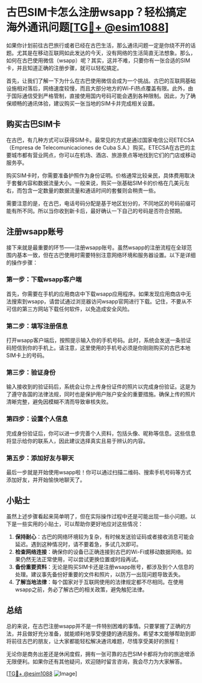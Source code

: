 # 古巴SIM卡怎么注册wsapp？轻松搞定海外通讯问题[[TG💪+ @esim1088](https://t.me/s/esim1088)]

如果你计划前往古巴旅行或者已经在古巴生活，那么通讯问题一定是你绕不开的话题。尤其是在移动互联网如此发达的今天，没有网络的生活简直无法想象。那么，如何在古巴使用微信（wsapp）呢？其实，这并不难，只要你有一张合适的SIM卡，并且知道正确的注册步骤，就可以轻松搞定。

首先，让我们了解一下为什么在古巴使用微信会成为一个挑战。古巴的互联网基础设施相对落后，网络速度较慢，而且大部分地方的Wi-Fi热点覆盖有限。此外，由于国际通信受到严格管制，直接使用国内号码可能会遇到各种限制。因此，为了确保顺畅的通讯体验，建议购买一张当地的SIM卡并完成相关设置。

## 购买古巴SIM卡

在古巴，有几种方式可以获得SIM卡。最常见的方式是通过国家电信公司ETECSA（Empresa de Telecomunicaciones de Cuba S.A.）购买。ETECSA在古巴的主要城市都有营业网点，你可以在机场、酒店、旅游景点等地找到它们的门店或移动服务亭。

购买SIM卡时，你需要准备护照作为身份证明。价格通常比较亲民，具体费用取决于套餐内容和数据流量大小。一般来说，购买一张基础SIM卡的价格在几美元左右，而包含一定数量的数据流量和通话时间的套餐则会稍贵一些。

需要注意的是，在古巴，电话号码分配是基于地区划分的，不同地区的号码前缀可能有所不同。所以当你收到新卡后，最好确认一下自己的号码是否符合预期。

## 注册wsapp账号

接下来就是最重要的环节——注册wsapp账号。虽然wsapp的注册流程在全球范围内基本一致，但在古巴使用时需要特别注意网络环境和服务器设置。以下是详细的操作步骤：

### 第一步：下载wsapp客户端

首先，你需要在手机的应用商店中下载wsapp应用程序。如果发现应用商店中无法搜索到wsapp，请尝试通过浏览器访问wsapp官网进行下载。记住，不要从不可信的第三方网站下载任何软件，以免造成安全风险。

### 第二步：填写注册信息

打开wsapp客户端后，按照提示输入你的手机号码。此时，系统会发送一条验证码短信到你的手机上。请注意，这里使用的手机号必须是你刚刚购买的古巴本地SIM卡上的号码。

### 第三步：验证身份

输入接收到的验证码后，系统会让你上传身份证件的照片以完成身份验证。这是为了遵守各国的法律法规，同时也是保护用户账户安全的重要措施。确保上传的照片清晰完整，避免因模糊不清而导致审核失败。

### 第四步：设置个人信息

完成身份验证后，你可以进一步完善个人资料，包括头像、昵称等信息。这些信息将显示给你的联系人，因此建议选择真实且易于辨认的内容。

### 第五步：添加好友与聊天

最后一步就是开始使用wsapp啦！你可以通过扫描二维码、搜索手机号码等方式添加好友，并开始愉快地聊天了。

## 小贴士

虽然上述步骤看起来简单明了，但在实际操作过程中还是可能出现一些小问题。以下是一些实用的小贴士，可以帮助你更好地应对这些情况：

1. **保持耐心**：古巴的网络环境较为复杂，有时候发送验证码或者接收消息可能会延迟。遇到这种情况时，请不要着急，多试几次即可。
2. **检查网络连接**：确保你的设备已正确连接到古巴的Wi-Fi或移动数据网络。如果仍然无法正常使用，可以尝试更换位置或时段再试。
3. **备份重要资料**：无论是购买SIM卡还是注册wsapp账号，都涉及到个人信息的处理。建议事先备份好重要的文件和照片，以防万一出现问题导致丢失。
4. **了解当地法律**：每个国家对于互联网使用的法律规定都不尽相同。在使用wsapp之前，务必了解古巴的相关政策，避免触犯法律。

## 总结

总的来说，在古巴注册wsapp并不是一件特别困难的事情。只要掌握了正确的方法，并且做好充分准备，就能顺利地享受便捷的通讯服务。希望本文能够帮助到即将前往古巴的朋友，让大家都能轻松解决通讯难题，尽情享受美好的旅程！

无论你是商务出差还是休闲度假，拥有一张可靠的古巴SIM卡都将为你的旅途增添无限便利。如果你还有其他疑问，欢迎随时留言咨询，我会尽力为大家解答。

[[TG💪+ @esim1088](https://t.me/s/esim1088) ![Image](https://i.postimg.cc/4NQfJmqS/Snipaste-2025-05-13-00-14-12.png)]